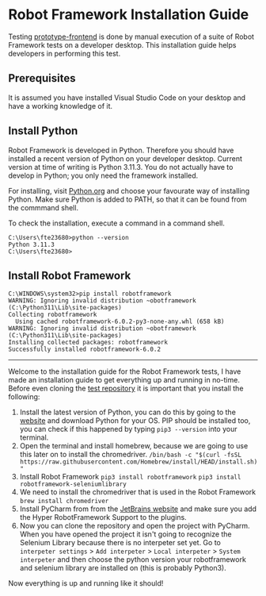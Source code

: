 # Robot Framework Installation Guide

Testing [prototype-frontend](https://github.com/AmpersandTarski/prototype-frontend) is done by manual execution of a suite of Robot Framework tests on a developer desktop. This installation guide helps developers in performing this test.

## Prerequisites

It is assumed you have installed Visual Studio Code on your desktop and have a working knowledge of it.  

## Install Python

Robot Framework is developed in Python. Therefore you should have installed a recent version of Python on your developer desktop. Current version at time of writing is Python 3.11.3. You do not actually have to develop in Python; you only need the framework installed.

For installing, visit [Python.org](https://www.python.org/downloads/) and choose your favourate way of installing Python. Make sure Python is added to PATH, so that it can be found from the commmand shell.

To check the installation, execute a command in a command shell.
```
C:\Users\fte23680>python --version
Python 3.11.3
C:\Users\fte23680>
```

## Install Robot Framework

```
C:\WINDOWS\system32>pip install robotframework
WARNING: Ignoring invalid distribution ~obotframework (C:\Python311\Lib\site-packages)
Collecting robotframework
  Using cached robotframework-6.0.2-py3-none-any.whl (658 kB)
WARNING: Ignoring invalid distribution ~obotframework (C:\Python311\Lib\site-packages)
Installing collected packages: robotframework
Successfully installed robotframework-6.0.2
```


---
Welcome to the installation guide for the Robot Framework tests, I have made an installation guide to get everything up and running in no-time. 
Before even cloning the [test repository](https://github.com/Sharvin1/Ampersand_test) it is important that you install the following: 

1. Install the latest version of Python, you can do this by going to the [website](https://www.python.org/) and download Python for your OS. PIP should be installed too, you can check if this happened by typing `pip3 --version` into your terminal.
2.  Open the terminal and install homebrew, because we are going to use this later on to install the chromedriver.  `/bin/bash -c "$(curl -fsSL https://raw.githubusercontent.com/Homebrew/install/HEAD/install.sh)"`
3. Install Robot Framework 
   `pip3 install robotframework`
   `pip3 install robotframework-seleniumlibrary`
4. We need to install the chromedriver that is used in the Robot Framework 
   `brew install chromedriver`
5. Install PyCharm from from the [JetBrains website](https://www.jetbrains.com/pycharm/promo/?source=google&medium=cpc&campaign=14124132615&term=pycharm&content=536947779960&gclid=Cj0KCQjww4-hBhCtARIsAC9gR3Y4uQi0y8oJvTAD4ytimtU2lmA1IInXwF_kMTDSC4TM2VkmvPtTshoaApFWEALw_wcB) and make sure you add the Hyper RobotFramework Support to the plugins. 
6. Now you can clone the repository and open the project with PyCharm. When you have opened the project it isn't going to recognize the Selenium Library because there is no interpeter set yet. Go to `interpeter settings` > `Add interpeter` > `Local interpeter` > `System interpeter` and then choose the python version your robotframework and selenium library are installed on (this is probably Python3). 

Now everything is up and running like it should!
